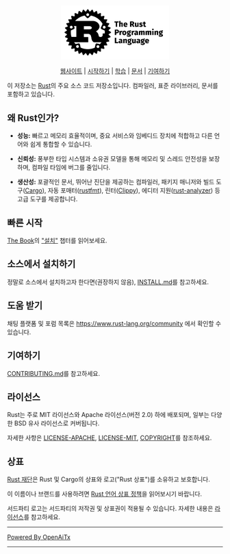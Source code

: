 <div align="center">
  <picture>
    <source media="(prefers-color-scheme: dark)" srcset="https://raw.githubusercontent.com/rust-lang/www.rust-lang.org/master/static/images/rust-social-wide-dark.svg">
    <source media="(prefers-color-scheme: light)" srcset="https://raw.githubusercontent.com/rust-lang/www.rust-lang.org/master/static/images/rust-social-wide-light.svg">
    <img alt="The Rust Programming Language: A language empowering everyone to build reliable and efficient software"
         src="https://raw.githubusercontent.com/rust-lang/www.rust-lang.org/master/static/images/rust-social-wide-light.svg"
         width="50%">
  </picture>

[웹사이트][Rust] | [시작하기] | [학습] | [문서] | [기여하기]
</div>

이 저장소는 [Rust]의 주요 소스 코드 저장소입니다. 컴파일러, 표준 라이브러리, 문서를 포함하고 있습니다.

[Rust]: https://www.rust-lang.org/
[시작하기]: https://www.rust-lang.org/learn/get-started
[학습]: https://www.rust-lang.org/learn
[문서]: https://www.rust-lang.org/learn#learn-use
[기여하기]: CONTRIBUTING.md

## 왜 Rust인가?

- **성능:** 빠르고 메모리 효율적이며, 중요 서비스와 임베디드 장치에 적합하고 다른 언어와 쉽게 통합할 수 있습니다.

- **신뢰성:** 풍부한 타입 시스템과 소유권 모델을 통해 메모리 및 스레드 안전성을 보장하며, 컴파일 타임에 버그를 줄입니다.

- **생산성:** 포괄적인 문서, 뛰어난 진단을 제공하는 컴파일러, 패키지 매니저와 빌드 도구([Cargo]), 자동 포매터([rustfmt]), 린터([Clippy]), 에디터 지원([rust-analyzer]) 등 고급 도구를 제공합니다.

[Cargo]: https://github.com/rust-lang/cargo
[rustfmt]: https://github.com/rust-lang/rustfmt
[Clippy]: https://github.com/rust-lang/rust-clippy
[rust-analyzer]: https://github.com/rust-lang/rust-analyzer

## 빠른 시작

[The Book]의 ["설치"](https://doc.rust-lang.org/book/ch01-01-installation.html) 챕터를 읽어보세요.

[The Book]: https://doc.rust-lang.org/book/index.html

## 소스에서 설치하기

정말로 소스에서 설치하고자 한다면(권장하지 않음), [INSTALL.md](INSTALL.md)를 참고하세요.

## 도움 받기

채팅 플랫폼 및 포럼 목록은 https://www.rust-lang.org/community 에서 확인할 수 있습니다.

## 기여하기

[CONTRIBUTING.md](CONTRIBUTING.md)를 참고하세요.

## 라이선스

Rust는 주로 MIT 라이선스와 Apache 라이선스(버전 2.0) 하에 배포되며, 일부는 다양한 BSD 유사 라이선스로 커버됩니다.

자세한 사항은 [LICENSE-APACHE](LICENSE-APACHE), [LICENSE-MIT](LICENSE-MIT), [COPYRIGHT](COPYRIGHT)를 참조하세요.

## 상표

[Rust 재단][rust-foundation]은 Rust 및 Cargo의 상표와 로고("Rust 상표")를 소유하고 보호합니다.

이 이름이나 브랜드를 사용하려면 [Rust 언어 상표 정책][trademark-policy]을 읽어보시기 바랍니다.

서드파티 로고는 서드파티의 저작권 및 상표권이 적용될 수 있습니다. 자세한 내용은 [라이선스][policies-licenses]를 참고하세요.

[rust-foundation]: https://rustfoundation.org/
[trademark-policy]: https://rustfoundation.org/policy/rust-trademark-policy/
[policies-licenses]: https://www.rust-lang.org/policies/licenses


---


[Powered By OpenAiTx](https://github.com/OpenAiTx/OpenAiTx)


---